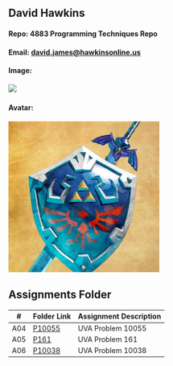 ## David Hawkins
#### Repo: 4883 Programming Techniques Repo
#### Email: david.james@hawkinsonline.us
#### Image:
<img src="Profile Photos/IMG_1605.PNG" width="300">

#### Avatar:
<img src="Profile Photos/Zelda.jpg" width="300">

## Assignments Folder

|   #   |   Folder Link   |   Assignment Description    |
| :---: |   -----------   |   ----------------------    | 
|   A04    |   [P10055](https://github.com/hawkidav000/4883-PT-hawkins/tree/main/Assignments/P10055)    |   UVA Problem 10055   |
|   A05    |   [P161](https://github.com/hawkidav000/4883-PT-hawkins/tree/main/Assignments/P161)    |   UVA Problem 161   |
|   A06    |   [P10038](https://github.com/hawkidav000/4883-PT-hawkins/tree/main/Assignments/P10038)    |   UVA Problem 10038   |

